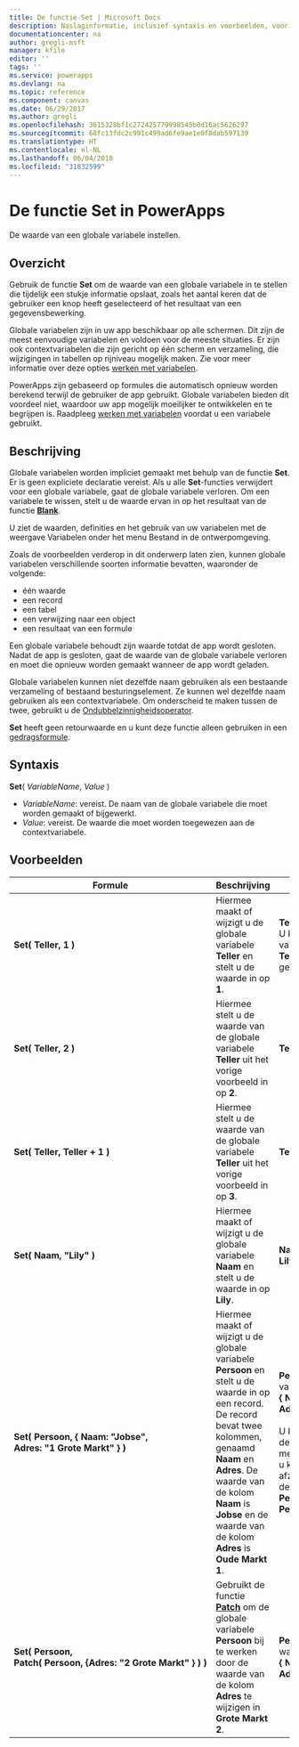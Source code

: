 ```yaml
---
title: De functie Set | Microsoft Docs
description: Naslaginformatie, inclusief syntaxis en voorbeelden, voor de functie Set in PowerApps
documentationcenter: na
author: gregli-msft
manager: kfile
editor: ''
tags: ''
ms.service: powerapps
ms.devlang: na
ms.topic: reference
ms.component: canvas
ms.date: 06/29/2017
ms.author: gregli
ms.openlocfilehash: 3615328bf1c272425779998545b0d16ac5626297
ms.sourcegitcommit: 68fc13fdc2c991c499ad6fe9ae1e0f8dab597139
ms.translationtype: HT
ms.contentlocale: nl-NL
ms.lasthandoff: 06/04/2018
ms.locfileid: "31832599"
---
```

# <a name="set-function-in-powerapps"></a>De functie Set in PowerApps
De waarde van een globale variabele instellen.

## <a name="overview"></a>Overzicht
Gebruik de functie **Set** om de waarde van een globale variabele in te stellen die tijdelijk een stukje informatie opslaat, zoals het aantal keren dat de gebruiker een knop heeft geselecteerd of het resultaat van een gegevensbewerking.  

Globale variabelen zijn in uw app beschikbaar op alle schermen.  Dit zijn de meest eenvoudige variabelen en voldoen voor de meeste situaties.  Er zijn ook contextvariabelen die zijn gericht op één scherm en verzameling, die wijzigingen in tabellen op rijniveau mogelijk maken.  Zie voor meer informatie over deze opties [werken met variabelen](../working-with-variables.md).

PowerApps zijn gebaseerd op formules die automatisch opnieuw worden berekend terwijl de gebruiker de app gebruikt.  Globale variabelen bieden dit voordeel niet, waardoor uw app mogelijk moeilijker te ontwikkelen en te begrijpen is.  Raadpleeg [werken met variabelen](../working-with-variables.md) voordat u een variabele gebruikt.

## <a name="description"></a>Beschrijving
Globale variabelen worden impliciet gemaakt met behulp van de functie **Set**.  Er is geen expliciete declaratie vereist.  Als u alle **Set**-functies verwijdert voor een globale variabele, gaat de globale variabele verloren.  Om een variabele te wissen, stelt u de waarde ervan in op het resultaat van de functie [**Blank**](function-isblank-isempty.md).

U ziet de waarden, definities en het gebruik van uw variabelen met de weergave Variabelen onder het menu Bestand in de ontwerpomgeving.

Zoals de voorbeelden verderop in dit onderwerp laten zien, kunnen globale variabelen verschillende soorten informatie bevatten, waaronder de volgende:

* één waarde
* een record
* een tabel
* een verwijzing naar een object
* een resultaat van een formule

Een globale variabele behoudt zijn waarde totdat de app wordt gesloten.  Nadat de app is gesloten, gaat de waarde van de globale variabele verloren en moet die opnieuw worden gemaakt wanneer de app wordt geladen.

Globale variabelen kunnen niet dezelfde naam gebruiken als een bestaande verzameling of bestaand besturingselement.  Ze kunnen wel dezelfde naam gebruiken als een contextvariabele.  Om onderscheid te maken tussen de twee, gebruikt u de [Ondubbelzinnigheidsoperator](operators.md#disambiguation-operator).

**Set** heeft geen retourwaarde en u kunt deze functie alleen gebruiken in een [gedragsformule](../working-with-formulas-in-depth.md).

## <a name="syntax"></a>Syntaxis
**Set**( *VariableName*, *Value* )

* *VariableName*: vereist.  De naam van de globale variabele die moet worden gemaakt of bijgewerkt.
* *Value*: vereist.  De waarde die moet worden toegewezen aan de contextvariabele.

## <a name="examples"></a>Voorbeelden
| Formule | Beschrijving | Resultaat |
| --- | --- | --- |
| **Set(&nbsp;Teller,&nbsp;1&nbsp;)** |Hiermee maakt of wijzigt u de globale variabele **Teller** en stelt u de waarde in op **1**. |**Teller** heeft de waarde **1**. U kunt verwijzen naar die variabele door de naam **Teller** in een formule te gebruiken. |
| **Set(&nbsp;Teller,&nbsp;2&nbsp;)** |Hiermee stelt u de waarde van de globale variabele **Teller** uit het vorige voorbeeld in op **2**. |**Teller** heeft de waarde **2**. |
| **Set(&nbsp;Teller,&nbsp;Teller + 1&nbsp;)** |Hiermee stelt u de waarde van de globale variabele **Teller** uit het vorige voorbeeld in op **3**. |**Teller** heeft de waarde **3**. |
| **Set(&nbsp;Naam,&nbsp;"Lily" )** |Hiermee maakt of wijzigt u de globale variabele **Naam** en stelt u de waarde in op **Lily**. |**Naam** heeft de waarde **Lily**. |
| **Set(&nbsp;Persoon,&nbsp;{&nbsp;Naam:&nbsp;"Jobse", Adres:&nbsp;"1&nbsp;Grote&nbsp;Markt"&nbsp;} )** |Hiermee maakt of wijzigt u de globale variabele **Persoon** en stelt u de waarde in op een record. De record bevat twee kolommen, genaamd **Naam** en **Adres**. De waarde van de kolom **Naam** is **Jobse** en de waarde van de kolom **Adres** is **Oude Markt 1**. |**Persoon** heeft de waarde van record **{&nbsp;Naam:&nbsp;"Jobse", Adres:&nbsp;"1&nbsp;Grote&nbsp;Markt"&nbsp;}**.<br><br>U kunt verwijzen naar deze record in zijn geheel met de naam **Persoon** of u kunt verwijzen naar een afzonderlijke kolom in deze record met **Persoon.Naam** of **Persoon.Adres**. |
| **Set(&nbsp;Persoon, Patch(&nbsp;Persoon,&nbsp;{Adres:&nbsp;"2&nbsp;Grote&nbsp;Markt"&nbsp;}&nbsp;)&nbsp;)** |Gebruikt de functie **[Patch](function-patch.md)** om de globale variabele **Persoon** bij te werken door de waarde van de kolom **Adres** te wijzigen in **Grote Markt 2**. |**Persoon** heeft nu de waarde van record **{&nbsp;Naam:&nbsp;"Jobse", Adres:&nbsp;"Grote&nbsp;Markt&nbsp;2"&nbsp;}**. |

